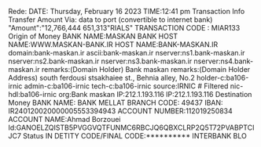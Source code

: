 Rede: DATE: Thursday, February 16 2023 TIME:12:41 pm Transaction Info Transfer Amount Via: data to port (convertible to internet bank) "Amount":"12,766,444 651,313"RIALS" TRANSACTION CODE : MIAR133 Origin of Money BANK NAME:MASKAN BANK HOST NAME:WWW.MASKAN-BANK.IR HOST NAME:BANK-MASKAN.IR domain:bank-maskan.ir ascii:bank-maskan.ir nserver:ns1.bank-maskan.ir nserver:ns2.bank-maskan.ir nserver:ns3.bank-maskan.ir nserver:ns4.bank-maskan.ir remarks:(Domain Holder) Bank maskan remarks:(Domain Holder Address) south ferdousi stsakhaiee st., Behnia alley, No.2 holder-c:ba106-irnic admin-c:ba106-irnic tech-c:ba106-irnic source:IRNIC # Filtered nic-hdl:ba106-irnic org:Bank maskan IP:212.1.193.116 IP:212.1.193.116 Destination Money BANK NAME: BANK MELLAT BRANCH CODE: 49437 IBAN: IR240120020000005553394943 ACCOUNT NUMBER:112019250834 ACCOUNT NAME:Ahmad Borzouei Id:GANOELZQISTB5PVGGVQTFUNMC6RBCJQ6QBXCLRP2Q5T72PVABPTCIJC7 Status IN DETITY CODE/FINAL CODE:********** INTERBANK BLO
